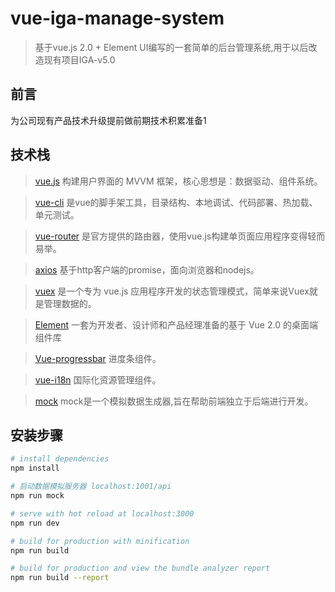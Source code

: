 # vue-iga-manage-system

> 基于vue.js 2.0 + Element UI编写的一套简单的后台管理系统,用于以后改造现有项目IGA-v5.0

## 前言 ##
为公司现有产品技术升级提前做前期技术积累准备1

## 技术栈
> [vue.js](https://cn.vuejs.org/) 构建用户界面的 MVVM 框架，核心思想是：数据驱动、组件系统。

> [vue-cli](https://www.npmjs.com/package/vue-cli) 是vue的脚手架工具，目录结构、本地调试、代码部署、热加载、单元测试。

> [vue-router](https://router.vuejs.org/zh-cn/) 是官方提供的路由器，使用vue.js构建单页面应用程序变得轻而易举。

> [axios](https://www.npmjs.com/package/axios) 基于http客户端的promise，面向浏览器和nodejs。

> [vuex](https://vuex.vuejs.org/zh-cn/) 是一个专为 vue.js 应用程序开发的状态管理模式，简单来说Vuex就是管理数据的。

> [Element](http://element-cn.eleme.io/#/zh-CN) 一套为开发者、设计师和产品经理准备的基于 Vue 2.0 的桌面端组件库

> [Vue-progressbar](http://hilongjw.github.io/vue-progressbar/) 进度条组件。

> [vue-i18n](https://kazupon.github.io/vue-i18n/) 国际化资源管理组件。

> [mock](http://mockjs.com/) mock是一个模拟数据生成器,旨在帮助前端独立于后端进行开发。

## 安装步骤

``` bash
# install dependencies
npm install

# 启动数据模拟服务器 localhost:1001/api
npm run mock

# serve with hot reload at localhost:3000
npm run dev

# build for production with minification
npm run build

# build for production and view the bundle analyzer report
npm run build --report
